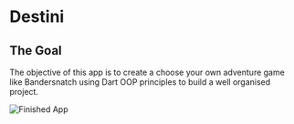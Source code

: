 # Destini

## The Goal

The objective of this app is to create a choose your own adventure game like Bandersnatch using Dart OOP principles to build a well organised project.

![Finished App](https://github.com/londonappbrewery/Images/blob/master/Destini.gif)
